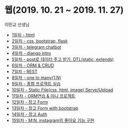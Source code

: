 ﻿# 웹(2019. 10. 21 ~ 2019. 11. 27)

이민교 선생님



- [1일차 - html](1일차/2019-10-21.md)
- [2일차 - css, bootstrap, flask](2일차/2019-10-22.md)
- [3일차 - telegram chatbot](3일차/2019-10-23_telegram_chatbot.md)
- [4일차 - django intro](4일차/2019-10-24_django_introduction.md)
- [5일차 - post로 데이터 주고 받기, DTL(static, extends)](5일차/2019-10-28.md)
- [6일차 - ORM & CRUD](6일차/2019-10-29_CRUD.md)
- [7일차 - REST](7일차/2019-10-30_REST.md)
- [8일차 - one to many(1:N)](8일차/2019-10-31_db_FK.md)
- [9일차 - 종합 프로젝트 실습](9일차/2019-11-01.md)
- [10일차 - Static File(css, html, image) Serve/Upload](10일차/2019-11-04_STATIC_FILE.md)
- [11일차 - ORM연습 & 미니 프로젝트](11일차/2019-11-05_ORM연습.md)
- [12일차 - 장고 Form](12일차/2019-11-06_django_form.md)
- [13일차 - 장고 Form with bootstrap](13일차/2019-11-07_django_form_bootstrap.md)
- [14일차 - 장고 Auth](14일차/2019-11-11_auth.md)
- [15일차 - M:N, instagram의 좋아요 기능 구현](15일차/2019-11-12_MtoM_instagram.md)


